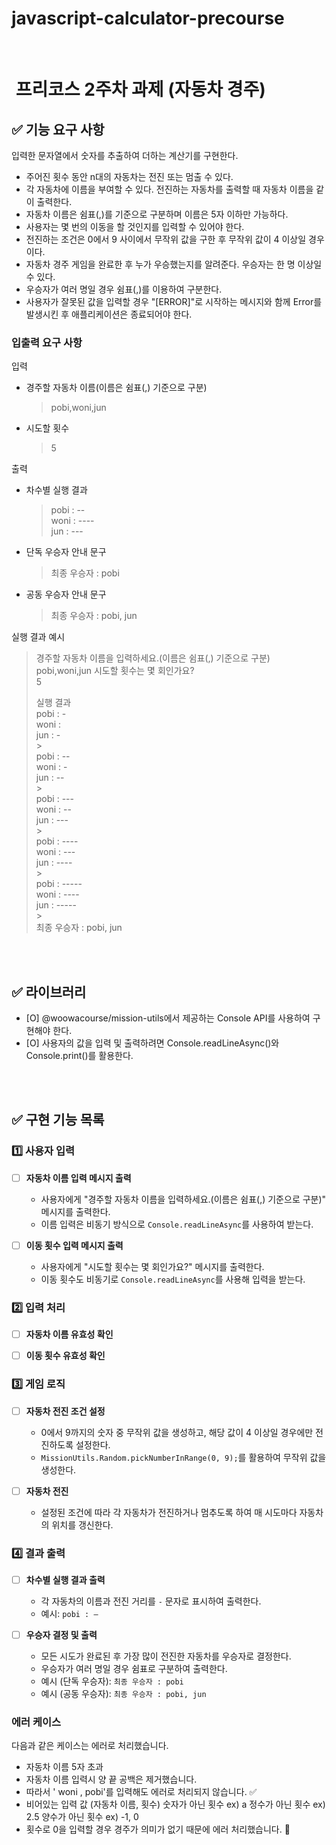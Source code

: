 # javascript-calculator-precourse

<br/>

#  프리코스 2주차 과제 (자동차 경주)

## ✅ 기능 요구 사항

입력한 문자열에서 숫자를 추출하여 더하는 계산기를 구현한다.

- 주어진 횟수 동안 n대의 자동차는 전진 또는 멈출 수 있다.
- 각 자동차에 이름을 부여할 수 있다. 전진하는 자동차를 출력할 때 자동차 이름을 같이 출력한다.
- 자동차 이름은 쉼표(,)를 기준으로 구분하며 이름은 5자 이하만 가능하다.
- 사용자는 몇 번의 이동을 할 것인지를 입력할 수 있어야 한다.
- 전진하는 조건은 0에서 9 사이에서 무작위 값을 구한 후 무작위 값이 4 이상일 경우이다.
- 자동차 경주 게임을 완료한 후 누가 우승했는지를 알려준다. 우승자는 한 명 이상일 수 있다.
- 우승자가 여러 명일 경우 쉼표(,)를 이용하여 구분한다.
- 사용자가 잘못된 값을 입력할 경우 "[ERROR]"로 시작하는 메시지와 함께 Error를 발생시킨 후 애플리케이션은 종료되어야 한다.

### 입출력 요구 사항

입력

- 경주할 자동차 이름(이름은 쉼표(,) 기준으로 구분)

  > pobi,woni,jun

- 시도할 횟수
  > 5

출력

- 차수별 실행 결과

  > pobi : -- <br>
  > woni : ---- <br>
  > jun : ---

- 단독 우승자 안내 문구

  > 최종 우승자 : pobi

- 공동 우승자 안내 문구
  > 최종 우승자 : pobi, jun

실행 결과 예시

> 경주할 자동차 이름을 입력하세요.(이름은 쉼표(,) 기준으로 구분)
> pobi,woni,jun
> 시도할 횟수는 몇 회인가요? <br>
> 5
>
> 실행 결과 <br>
> pobi : - <br>
> woni : <br>
> jun : - <br> > <br>
> pobi : --<br>
> woni : -<br>
> jun : --<br> ><br>
> pobi : ---<br>
> woni : --<br>
> jun : ---<br> ><br>
> pobi : ----<br>
> woni : ---<br>
> jun : ----<br> ><br>
> pobi : -----<br>
> woni : ----<br>
> jun : -----<br> ><br>
> 최종 우승자 : pobi, jun

<br/>
<br/>

## ✅ 라이브러리

- [O] @woowacourse/mission-utils에서 제공하는 Console API를 사용하여 구현해야 한다.
- [O] 사용자의 값을 입력 및 출력하려면 Console.readLineAsync()와 Console.print()를 활용한다.

<br/>
<br/>


## ✅ 구현 기능 목록

### 1️⃣ 사용자 입력

- [ ] **자동차 이름 입력 메시지 출력**
  
  - 사용자에게 "경주할 자동차 이름을 입력하세요.(이름은 쉼표(,) 기준으로 구분)" 메시지를 출력한다.
  - 이름 입력은 비동기 방식으로 `Console.readLineAsync`를 사용하여 받는다.

- [ ] **이동 횟수 입력 메시지 출력**

  - 사용자에게 "시도할 횟수는 몇 회인가요?" 메시지를 출력한다.
  - 이동 횟수도 비동기로 `Console.readLineAsync`를 사용해 입력을 받는다.

### 2️⃣ 입력 처리

- [ ] **자동차 이름 유효성 확인**


- [ ] **이동 횟수 유효성 확인**


### 3️⃣ 게임 로직

- [ ] **자동차 전진 조건 설정**

  - 0에서 9까지의 숫자 중 무작위 값을 생성하고, 해당 값이 4 이상일 경우에만 전진하도록 설정한다.
  - `MissionUtils.Random.pickNumberInRange(0, 9);`를 활용하여 무작위 값을 생성한다.

- [ ] **자동차 전진**

  - 설정된 조건에 따라 각 자동차가 전진하거나 멈추도록 하여 매 시도마다 자동차의 위치를 갱신한다.

### 4️⃣ 결과 출력

- [ ] **차수별 실행 결과 출력**

  - 각 자동차의 이름과 전진 거리를 `-` 문자로 표시하여 출력한다.
  - 예시: `pobi : —`

- [ ] **우승자 결정 및 출력**

  - 모든 시도가 완료된 후 가장 많이 전진한 자동차를 우승자로 결정한다.
  - 우승자가 여러 명일 경우 쉼표로 구분하여 출력한다.
  - 예시 (단독 우승자): `최종 우승자 : pobi`
  - 예시 (공동 우승자): `최종 우승자 : pobi, jun`

### 에러 케이스
다음과 같은 케이스는 에러로 처리했습니다.

- 자동차 이름 5자 초과
- 자동차 이름 입력시 양 끝 공백은 제거했습니다.
- 따라서 '  woni  ,      pobi'를 입력해도 에러로 처리되지 않습니다. ✅
- 비어있는 입력 값 (자동차 이름, 횟수)
 숫자가 아닌 횟수 ex) a
 정수가 아닌 횟수 ex) 2.5
 양수가 아닌 횟수 ex) -1, 0
- 횟수로 0을 입력할 경우 경주가 의미가 없기 때문에 에러 처리했습니다. 🚫